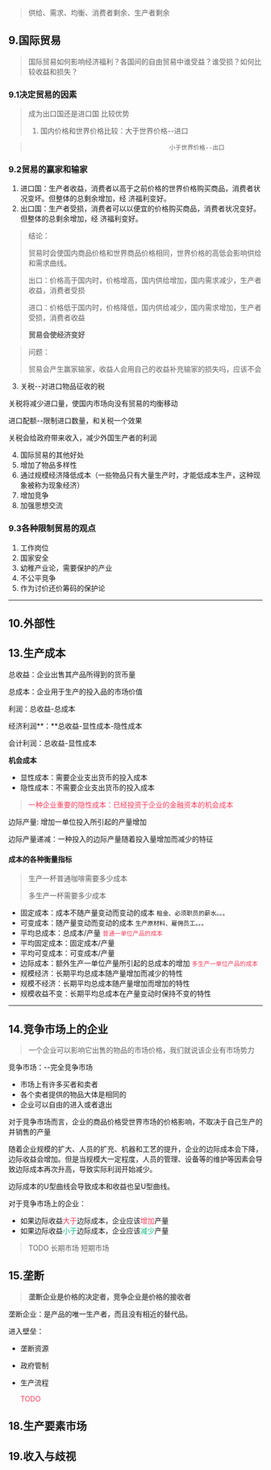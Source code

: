 > 供给、需求、均衡、消费者剩余、生产者剩余

## 9.国际贸易

> 国际贸易如何影响经济福利？各国间的自由贸易中谁受益？谁受损？如何比较收益和损失？

### 9.1决定贸易的因素

> 成为出口国还是进口国 比较优势
> 
> 1. 国内价格和世界价格比较：大于世界价格--进口

> ````
>   									 小于世界价格--出口
> ````



### 9.2贸易的赢家和输家

1. 进口国：生产者收益，消费者以高于之前价格的世界价格购买商品，消费者状况变坏。但整体的总剩余增加，经		  				济福利变好。
2. 出口国：生产者受损，消费者可以以便宜的价格购买商品，消费者状况变好。但整体的总剩余增加，经		  				济福利变好。

> 结论：
> 
> 贸易时会使国内商品价格和世界商品价格相同，世界价格的高低会影响供给和需求曲线。
> 
> 出口：价格高于国内时，价格增高，国内供给增加，国内需求减少，生产者收益，消费者受损
> 
> 进口：价格低于国内时，价格降低，国内供给减少，国内需求增加，生产者受损，消费者收益
> 
> **贸易会使经济变好**

> 问题：
> 
> 贸易会产生赢家输家，收益人会用自己的收益补充输家的损失吗，应该不会

3. 关税--对进口物品征收的税

关税将减少进口量，使国内市场向没有贸易的均衡移动

进口配额--限制进口数量，和关税一个效果

关税会给政府带来收入，减少外国生产者的利润

4. 国际贸易的其他好处
5. 增加了物品多样性
6. 通过规模经济降低成本（一些物品只有大量生产时，才能低成本生产，这种现象被称为现象经济）
7. 增加竞争
8. 加强思想交流

### 9.3各种限制贸易的观点

1. 工作岗位
2. 国家安全
3. 幼稚产业论，需要保护的产业
4. 不公平竞争
5. 作为讨价还价筹码的保护论

***



## 10.外部性

## 13.生产成本

总收益：企业出售其产品所得到的货币量

总成本：企业用于生产的投入品的市场价值

利润：总收益-总成本

经济利润**：**总收益-显性成本-隐性成本

会计利润：总收益-显性成本



**机会成本**

- 显性成本：需要企业支出货币的投入成本
- 隐性成本：不需要企业支出货币的投入成本

> <span style="color:rgba(244,63,94,1)">一种企业重要的隐性成本：已经投资于企业的金融资本的机会成本</span>



边际产量: 增加一单位投入所引起的产量增加

边际产量递减：一种投入的边际产量随着投入量增加而减少的特征



#### 成本的各种衡量指标

> 生产一杯普通咖啡需要多少成本
> 
> 多生产一杯需要多少成本

- 固定成本：成本不随产量变动而变动的成本 `租金、必须职员的薪水。。。`
- 可变成本：随产量变动而变动的成本 `生产原材料、雇佣员工。。。`
- 平均总成本：总成本/产量 <code><span style="color:rgba(244,63,94,1)">普通一单位产品的成本</span></code>
- 平均固定成本：固定成本/产量
- 平均可变成本：可变成本/产量
- 边际成本：额外生产一单位产量所引起的总成本的增加 <code><span style="color:rgba(244,63,94,1)">多生产一单位产品的成本</span></code>
- 规模经济：长期平均总成本随产量增加而减少的特性
- 规模不经济：长期平均总成本随产量增加而增加的特性
- 规模收益不变：长期平均总成本在产量变动时保持不变的特性

***

## 14.竞争市场上的企业

> 一个企业可以影响它出售的物品的市场价格，我们就说该企业有市场势力

竞争市场：--完全竞争市场

- 市场上有许多买者和卖者
- 各个卖者提供的物品大体是相同的
- 企业可以自由的进入或者退出

对于竞争市场而言，企业的商品价格受世界市场的价格影响，不取决于自己生产的并销售的产量

随着企业规模的扩大、人员的扩充、机器和工艺的提升，企业的边际成本会下降，边际收益会增加。但是当规模大一定程度，人员的管理、设备等的维护等因素会导致边际成本再次升高，导致实际利润开始减少。

边际成本的U型曲线会导致成本和收益也呈U型曲线。

对于竞争市场上的企业：

- 如果边际收益<span style="color:rgba(244,63,94,1)">大于</span>边际成本，企业应该<span style="color:rgba(244,63,94,1)">增加</span>产量
- 如果边际收益<span style="color:rgba(16,185,129,1)">小于</span>边际成本，企业应该<span style="color:rgba(16,185,129,1)">减少</span>产量

> TODO 长期市场 短期市场

## 15.垄断

> **垄断企业是价格的决定者，竞争企业是价格的接收者**

垄断企业：是产品的唯一生产者，而且没有相近的替代品。

进入壁垒：

- 垄断资源
- 政府管制
- 生产流程

  <span style="color:rgba(244,63,94,1)">TODO</span>


## 18.生产要素市场

## 19.收入与歧视

